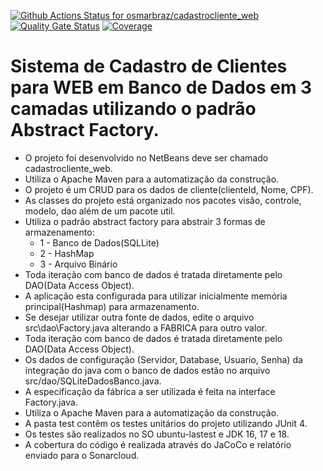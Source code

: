[![Github Actions Status for osmarbraz/cadastrocliente_web](https://github.com/osmarbraz/cadastrocliente_web/workflows/Integra%C3%A7%C3%A3o%20continua%20de%20Java%20com%20Maven/badge.svg)](https://github.com/osmarbraz/cadastrocliente_web/actions) 
[![Quality Gate Status](https://sonarcloud.io/api/project_badges/measure?project=cadastrocliente_web&metric=alert_status)](https://sonarcloud.io/summary/new_code?id=cadastrocliente_web)
[![Coverage](https://sonarcloud.io/api/project_badges/measure?project=cadastrocliente_web&metric=coverage)](https://sonarcloud.io/component_measures?id=cadastrocliente_web&metric=coverage)

# Sistema de Cadastro de Clientes para WEB em Banco de Dados em 3 camadas utilizando o padrão Abstract Factory.
 - O projeto foi desenvolvido no NetBeans deve ser chamado cadastrocliente_web.<br>
 - Utiliza o Apache Maven para a automatização da construção.<br>
 - O projeto é um CRUD para os dados de cliente(clienteId, Nome, CPF).
 - As classes do projeto está organizado nos pacotes visão, controle, modelo, dao além de um pacote util.<br>
 - Utiliza o padrão abstract factory para abstrair 3 formas de armazenamento:
	- 1 - Banco de Dados(SQLLite)
	- 2 - HashMap
	- 3 - Arquivo Binário
 - Toda iteração com banco de dados é tratada diretamente pelo DAO(Data Access Object).<br>
 - A aplicação esta configurada para utilizar inicialmente memória principal(Hashmap) para armazenamento.
 - Se desejar utilizar outra fonte de dados, edite o arquivo src\dao\Factory.java alterando a FABRICA para outro valor.
 - Toda iteração com banco de dados é tratada diretamente pelo DAO(Data Access Object).<br>
 - Os dados de configuração (Servidor, Database, Usuario, Senha) da integração do java com o banco de dados estão no arquivo src/dao/SQLiteDadosBanco.java.<br>
 - A especificação da fábrica a ser utilizada é feita na interface Factory.java.
 - Utiliza o Apache Maven para a automatização da construção.<br>
 - A pasta test contêm os testes unitários do projeto utilizando JUnit 4.<br> 
 - Os testes são realizados no SO ubuntu-lastest e JDK 16, 17 e 18.<br>
 - A cobertura do código é realizada através do JaCoCo e relatório enviado para o Sonarcloud.<br>
